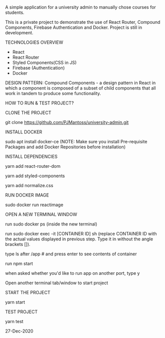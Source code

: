 A simple application for a university admin to manually chose courses for students.

This is a private project to demonstrate the use of React Router, Compound Components, Firebase Authentication and Docker. Project is still in development.

TECHNOLOGIES OVERVIEW

- React
- React Router
- Styled Components(CSS in JS)
- Firebase (Authentication)
- Docker

DESIGN PATTERN: Compound Components - a design pattern in React in which a component is composed of a subset of child components that all work in tandem to produce some functionality.

HOW TO RUN & TEST PROJECT?

CLONE THE PROJECT

git clone https://github.com/PJMantoss/university-admin.git

INSTALL DOCKER

sudo apt install docker-ce 
(NOTE: Make sure you install Pre-requisite Packages and add Docker Repositories before installation)

INSTALL DEPENDENCIES

yarn add react-router-dom

yarn add styled-components

yarn add normalize.css

RUN DOCKER IMAGE

sudo docker run reactimage

OPEN A NEW TERMINAL WINDOW

run sudo docker ps
(inside the new terminal)

run sudo docker exec -it [CONTAINER ID] sh 
(replace CONTAINER ID with the actual values displayed in previous step. Type it in without the angle brackets []).

type ls after /app # and press enter to see contents of container

run npm start

when asked whether you'd like to run app on another port, type y

Open another terminal tab/window to start project

START THE PROJECT

yarn start

TEST PROJECT

yarn test

27-Dec-2020